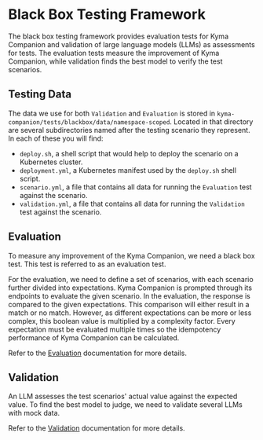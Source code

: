 # Black Box Testing Framework

The black box testing framework provides evaluation tests for Kyma Companion and validation of large language models (LLMs) as assessments for tests. The evaluation tests measure the improvement of Kyma Companion, while validation finds the best model to verify the test scenarios.

## Testing Data

The data we use for both `Validation` and `Evaluation` is stored in `kyma-companion/tests/blackbox/data/namespace-scoped`. Located in that directory are several subdirectories named after the testing scenario they represent. In each of these you will find:
- `deploy.sh`, a shell script that would help to deploy the scenario on a Kubernetes cluster.
- `deployment.yml`, a Kubernetes manifest used by the `deploy.sh` shell script.
- `scenario.yml`, a file that contains all data for running the `Evaluation` test against the scenario.
- `validation.yml`, a file that contains all data for running the `Validation` test against the scenario.

## Evaluation

To measure any improvement of the Kyma Companion, we need a black box test. This test is referred to as an evaluation test.

For the evaluation, we need to define a set of scenarios, with each scenario further divided into expectations. Kyma
Companion is prompted through its endpoints to evaluate the given scenario. In the evaluation, the response is compared
to the given expectations. This comparison will either result in a match or no match. However, as different expectations
can be more or less complex, this boolean value is multiplied by a complexity factor. Every expectation must be
evaluated multiple times so the idempotency performance of Kyma Companion can be calculated.

Refer to the [Evaluation](./evaluation.md) documentation for more details.


## Validation

An LLM assesses the test scenarios' actual value against the expected value. To find the best model to judge, we need to validate several LLMs with mock data.

Refer to the [Validation](./validation.md) documentation for more details.
